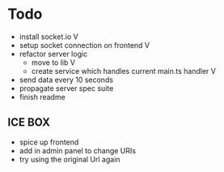 # Todo
- install socket.io V
- setup socket connection on frontend V
- refactor server logic
  - move to lib V
  - create service which handles current main.ts handler V
- send data every 10 seconds
- propagate server spec suite 
- finish readme

## ICE BOX
- spice up frontend
- add in admin panel to change URIs
- try using the original Url again

